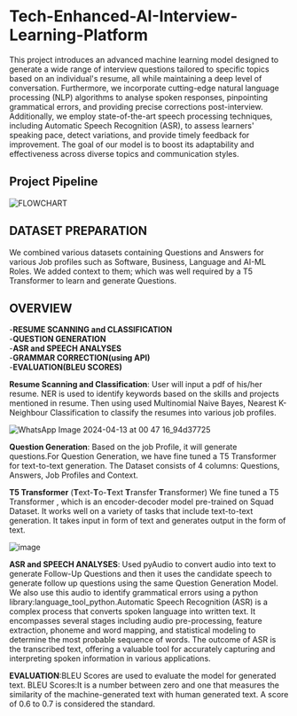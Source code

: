 # Tech-Enhanced-AI-Interview-Learning-Platform
This project introduces an advanced machine learning model designed to generate a wide range of interview questions tailored to specific topics based on an individual's resume, all while maintaining a deep level of conversation. Furthermore, we incorporate cutting-edge natural language processing (NLP) algorithms to analyse spoken responses, pinpointing grammatical errors, and providing precise corrections post-interview. Additionally, we employ state-of-the-art speech processing techniques, including Automatic Speech Recognition (ASR), to assess learners' speaking pace, detect variations, and provide timely feedback for improvement. The goal of our model is to boost its adaptability and effectiveness across diverse topics and communication styles.

## Project Pipeline

![FLOWCHART](https://github.com/galactic-me/Tech-Enhanced-AI-Interview-Learning-Platform/assets/81435698/3200f4bb-a3ff-4fff-968b-28081a188bcb)



## DATASET PREPARATION
We combined various datasets containing Questions and Answers for various Job profiles such as Software, Business, Language and AI-ML Roles. 
We added context to them; which was well required by a T5 Transformer to learn and generate Questions.

## OVERVIEW

-**RESUME SCANNING and CLASSIFICATION**\
-**QUESTION GENERATION**\
-**ASR and SPEECH ANALYSES**\
-**GRAMMAR CORRECTION(using API)**\
-**EVALUATION(BLEU SCORES)**

**Resume Scanning and Classification**:  User will input a pdf of his/her resume. NER is used to identify keywords based on the skills and projects mentioned in resume. Then using used Multinomial Naive Bayes, Nearest K-Neighbour Classification to classify the resumes into various job profiles.

![WhatsApp Image 2024-04-13 at 00 47 16_94d37725](https://github.com/galactic-me/Tech-Enhanced-AI-Interview-Learning-Platform/assets/126558668/4ca540a3-ca3e-4aca-bfd9-7911dfbcf212)

**Question Generation**: Based on the job Profile, it will generate questions.For Question Generation, we have fine tuned a T5 Transformer for text-to-text generation. The Dataset consists of 4 columns: Questions, Answers, Job Profiles and Context. 

  **T5 Transformer** (**T**ext-**T**o-**T**ext **T**ransfer **T**ransformer)
   We fine tuned a T5 Transformer , which is an encoder-decoder model pre-trained on Squad Dataset. It works well on a variety of tasks that include text-to-text generation. It takes input in form of text and generates output in the form of text.
   
   ![image](https://github.com/galactic-me/Tech-Enhanced-AI-Interview-Learning-Platform/assets/126558668/143db14b-3a8d-4920-8aa3-0507a715f2aa)

**ASR and SPEECH ANALYSES**: Used pyAudio to convert audio into text to generate Follow-Up Questions and then it uses the candidate speech to generate follow up questions using the same Question Generation Model. We also use this audio to identify grammatical errors using a python library:language_tool_python.Automatic Speech Recognition (ASR) is a complex process that converts spoken language into written text. It encompasses several stages including audio pre-processing, feature extraction, phoneme and word mapping, and statistical modeling to determine the most probable sequence of words. The outcome of ASR is the transcribed text, offering a valuable tool for accurately capturing and interpreting spoken information in various applications.

**EVALUATION**:BLEU Scores are used to evaluate the model for generated text.
BLEU Scores:It is a number between zero and one that measures the similarity of the machine-generated text with human generated text. A score of 0.6 to 0.7 is considered the standard.




